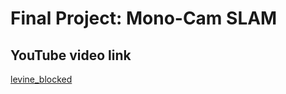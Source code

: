 # Final Project: Mono-Cam SLAM

## YouTube video link
[levine_blocked](https://youtu.be/lGWx7rfR9Dg)
